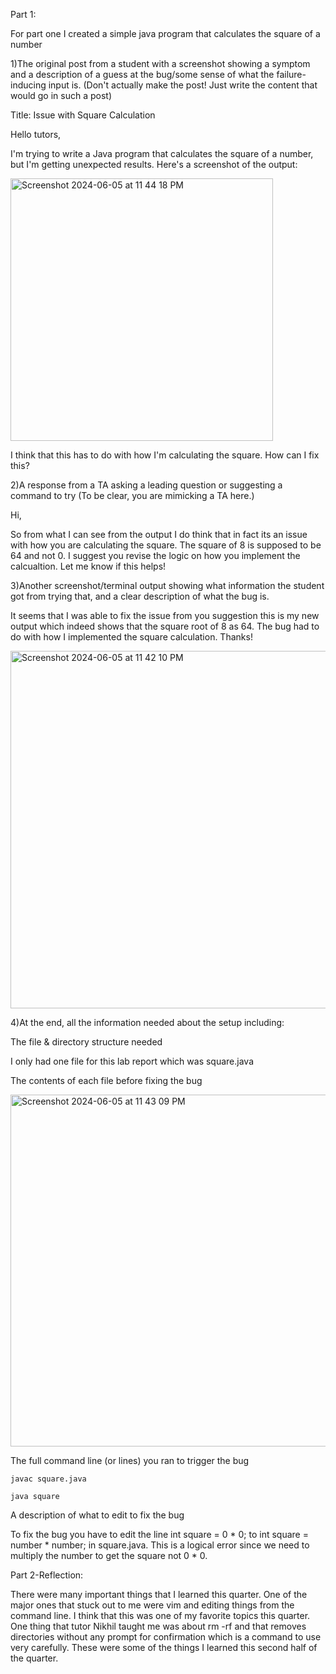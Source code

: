 Part 1:

For part one I created a simple java program that calculates the square of a number

1)The original post from a student with a screenshot showing a symptom and a description of a guess at the bug/some sense of what the failure-inducing input is. (Don't actually make the post! Just write the content that would go in such a post)

Title: Issue with Square Calculation

Hello tutors,

I'm trying to write a Java program that calculates the square of a number, but I'm getting unexpected results. Here's a screenshot of the output:

<img width="420" alt="Screenshot 2024-06-05 at 11 44 18 PM" src="https://github.com/Diegoocse/CSE15L-Lab-report-5/assets/146890166/20b24201-41ca-49e0-853b-3e4a60832342">

I think that this has to do with how I'm calculating the square. How can I fix this?


2)A response from a TA asking a leading question or suggesting a command to try (To be clear, you are mimicking a TA here.)

Hi,

So from what I can see from the output I do think that in fact its an issue with how you are calculating the square. The square of 8 is supposed to be 64 and not 0. I suggest you revise the logic on how you implement the calcualtion. Let me know if this helps!


3)Another screenshot/terminal output showing what information the student got from trying that, and a clear description of what the bug is.


It seems that I was able to fix the issue from you suggestion this is my new output which indeed shows that the square root of 8 as 64. The bug had to do with how I implemented the square calculation. Thanks!

<img width="572" alt="Screenshot 2024-06-05 at 11 42 10 PM" src="https://github.com/Diegoocse/CSE15L-Lab-report-5/assets/146890166/2449e52c-65da-4c05-9b54-1128ad4aca7b">

4)At the end, all the information needed about the setup including:

The file & directory structure needed

I only had one file for this lab report which was square.java 

The contents of each file before fixing the bug

<img width="563" alt="Screenshot 2024-06-05 at 11 43 09 PM" src="https://github.com/Diegoocse/CSE15L-Lab-report-5/assets/146890166/532c584d-c7b6-4063-b011-09ae1a8271b1">


The full command line (or lines) you ran to trigger the bug

`javac square.java`

`java square`


A description of what to edit to fix the bug

To fix the bug you have to edit the line int square = 0 * 0; to int square = number * number; in square.java. This is a logical error since we need to multiply the number to get the square not 0 * 0.


Part 2-Reflection:

There were many important things that I learned this quarter. One of the major ones that stuck out to me were vim and editing things from the command line. I think that this was one of my favorite topics this quarter. One thing that tutor Nikhil taught me was about rm -rf and that removes directories without any prompt for confirmation which is a command to use very carefully. These were some of the things I learned this second half of the quarter.
